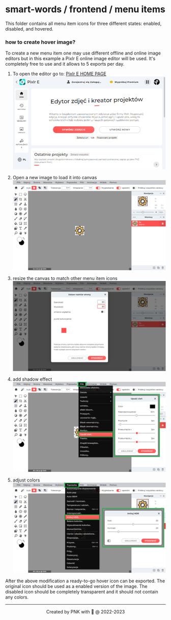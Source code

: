 # smart-words / frontend / menu items

This folder contains all menu item icons for three different states: enabled, disabled, and hovered.

### how to create hover image?

To create a new menu item one may use different offline and online image editors but in this example a Pixlr E online image editor will be used. It's completely free to use and it allows to 5 exports per day.

1. To open the editor go to: [Pixlr E HOME PAGE](https://pixlr.com/pl/e/)<br>
![pixlr: home view](../../../resources/docs/008_menu-items-initial.png)

2. Open a new image to load it into canvas
![pixlr: open image](../../../resources/docs/009_menu-items-load.png)

3. resize the canvas to match other menu item icons
![pixlr: resize image](../../../resources/docs/010_menu-items-size.png)

4. add shadow effect
![pixlr: shadow effect](../../../resources/docs/011_menu-items-shadow.png)

5. adjust colors
![pixlr: adjust colors](../../../resources/docs/012_menu-items-color.png)

After the above modification a ready-to-go hover icon can be exported. The original icon should be used as a enabled version of the image. The disabled icon should be completely transparent and it should not contain any colors.

---
<p align="center">Created by PNK with 💚 @ 2022-2023</p>
